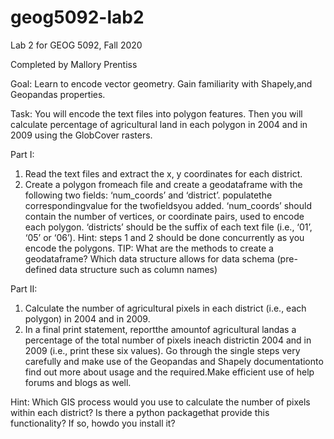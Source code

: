 # geog5092-lab2
Lab 2 for GEOG 5092, Fall 2020

Completed by Mallory Prentiss

Goal: Learn to encode vector geometry. Gain familiarity with Shapely,and Geopandas properties.

Task: You will encode the text files into polygon features. Then you will calculate percentage of agricultural land in each polygon in 2004 and in 2009 using the GlobCover rasters.

Part I:
1) Read the text files and extract the x, y coordinates for each district.
2) Create a polygon fromeach file and create a geodataframe with the following two fields: ‘num_coords’ and ‘district’. populatethe correspondingvalue for the twofieldsyou added. ‘num_coords’ should contain the number of vertices, or coordinate pairs, used to encode each polygon. ‘districts’ should be the suffix of each text file (i.e., ‘01’, ‘05’ or ‘06’). 
Hint: steps 1 and 2 should be done concurrently as you encode the polygons.
TIP: What are the methods to create a geodataframe? Which data structure allows for data schema (pre-defined data structure such as column names)

Part II:
1) Calculate the number of agricultural pixels in each district (i.e., each polygon) in 2004 and in 2009.
2) In a final print statement, reportthe amountof agricultural landas a percentage of the total number of pixels ineach districtin 2004 and in 2009 (i.e., print these six values). Go through the single steps very carefully and make use of the Geopandas and Shapely documentationto find out more about usage and the required.Make efficient use of help forums and blogs as well.

Hint: Which GIS process would you use to calculate the number of pixels within each district? Is there a python packagethat provide this functionality? If so, howdo you install it?
